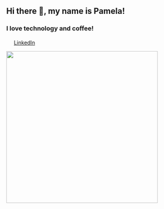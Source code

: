 ## Hi there 👋, my name is Pamela!

### I love technology and coffee!



<a href="https://www.linkedin.com/in/pamela-goncalves-souza/"><img src="![linkedin](https://user-images.githubusercontent.com/80066085/125165084-ca7ef400-e16b-11eb-9c22-2f589e82b10e.png)" width="16"></img></a> [LinkedIn](https://www.linkedin.com/in/pamela-goncalves-souza/)  

<a href="url"><img src="https://user-images.githubusercontent.com/80066085/125165048-9c99af80-e16b-11eb-84f1-95329cf9afb5.png" align="left" height="400" width="400" ></a>





<!--
**pamgruiz/pamgruiz** is a ✨ _special_ ✨ repository because its `README.md` (this file) appears on your GitHub profile.

Here are some ideas to get you started:

- 🔭 I’m currently working on ...
- 🌱 I’m currently learning ...
- 👯 I’m looking to collaborate on ...
- 🤔 I’m looking for help with ...
- 💬 Ask me about ...
- 📫 How to reach me: ...
- 😄 Pronouns: ...
- ⚡ Fun fact: ...
-->
